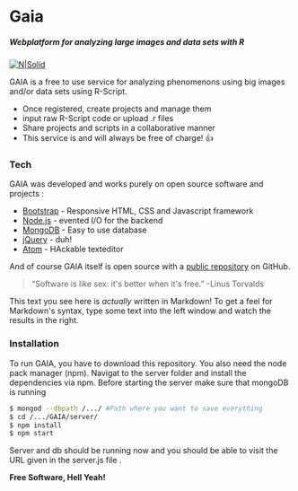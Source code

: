 # Gaia
##### Webplatform for analyzing large images and data sets with R

[![N|Solid](http://www.eng.ucy.ac.cy/GAIA/images/logo.gif)](https://github.com/vgorte/GAIA)

GAIA is a free to use service for analyzing phenomenons using big images and/or data sets using R-Script.

  - Once registered, create projects and manage them
  - input raw R-Script code or upload .r files
  - Share projects and scripts in a collaborative manner
  - This service is and will always be free of charge! :+1:

### Tech

GAIA was developed and works purely on open source software and projects :

* [Bootstrap] - Responsive HTML, CSS and Javascript framework
* [Node.js] - evented I/O for the backend
* [MongoDB] - Easy to use database
* [jQuery] - duh!
* [Atom] - HAckable texteditor


And of course GAIA itself is open source with a [public repository][Git] on GitHub.



> “Software is like sex: it's better when it's free.”
-Linus Torvalds

This text you see here is *actually* written in Markdown! To get a feel for Markdown's syntax, type some text into the left window and watch the results in the right.


### Installation

To run GAIA, you have to download this repository. You also need the node pack manager (npm).
Navigat to the server folder and install the dependencies via npm. Before starting the server make sure that mongoDB is running

```sh
$ mongod --dbpath /.../ #Path where you want to save everything
$ cd /.../GAIA/server/
$ npm install 
$ npm start
```
Server and db should be running now and you should be able to visit the URL given in the server.js file .


**Free Software, Hell Yeah!**

[//]: # (These are reference links used in the body of this note and get stripped out when the markdown processor does its job. There is no need to format nicely because it shouldn't be seen. Thanks SO - http://stackoverflow.com/questions/4823468/store-comments-in-markdown-syntax)

   [Bootstrap]: <http://getbootstrap.comr>
   [Node.js]: <https://nodejs.org/en/>
   [MongoDB]: <https://www.mongodb.com/de>
   [jQuery]: <http://jquery.com>
   [Atom]:  <https://atom.io>
   [git]: <https://github.com/vgorte/GAIA>
